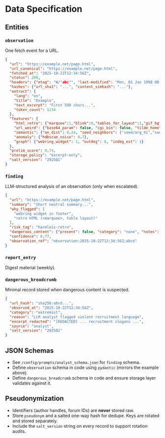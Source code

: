 # Data Specification

## Entities

### `observation`
One fetch event for a URL.
```json
{
  "url": "https://example.net/page.html",
  "url_canonical": "https://example.net/page.html",
  "fetched_at": "2025-10-22T12:34:56Z",
  "status": 200,
  "headers": {"etag": "W/"abc"", "last-modified": "Mon, 01 Jan 1990 00:00:00 GMT"},
  "hashes": {"url_sha1": "...", "content_simhash": "..."},
  "extract": {
    "lang": "en",
    "title": "Example",
    "text_excerpt": "First 500 chars...",
    "token_count": 1234
  },
  "features": {
    "html_retro": {"marquee":1,"blink":0,"tables_for_layout":1,"gif_bg":0},
    "url_weird": {"base64_param": false, "cgi_bin": false, "tilde_home": true},
    "semantic": {"nn_dist": 0.24, "seed_neighbors": ["seed/arg_01","seed/retro_04"]},
    "anomaly": {"hdbscan_noise": 0.7},
    "graph": {"webring_widget": 1, "outdeg": 8, "indeg_est": 1}
  },
  "prelim_score": 0.74,
  "storage_policy": "excerpt-only",
  "salt_version": "2025Q1"
}
```

### `finding`
LLM-structured analysis of an observation (only when escalated).
```json
{
  "url": "https://example.net/page.html",
  "summary": "Short neutral summary...",
  "why_flagged": [
    "webring widget in footer",
    "retro HTML (<marquee>, table layout)"
  ],
  "risk_tag": "harmless-retro",
  "dangerous_content": {"present": false, "category": "none", "notes": ""},
  "confidence": 0.77,
  "observation_ref": "observation:2025-10-22T12:34:56Z:abcd"
}
```

### `report_entry`
Digest material (weekly).

### `dangerous_breadcrumb`
Minimal record stored when dangerous content is suspected.
```json
{
  "url_hash": "sha256:abcd...",
  "observed_at": "2025-10-22T12:34:56Z",
  "category": "extremist",
  "reason": "LLM analyst flagged violent recruitment language",
  "excerpt_redacted": "[REDACTED] ... recruitment slogans ...",
  "source": "analyst",
  "salt_version": "2025Q1"
}
```

## JSON Schemas
- See `/config/prompts/analyst_schema.json` for `finding` schema.
- Define `observation` schema in code using `pydantic` (mirrors the example above).
- Define `dangerous_breadcrumb` schema in code and ensure storage layer validates against it.

## Pseudonymization
- Identifiers (author handles, forum IDs) are **never** stored raw.
- Store `pseudonym` and a salted one-way hash for dedupe. Keys are rotated and stored separately.
- Include the `salt_version` string on every record to support rotation audits.
